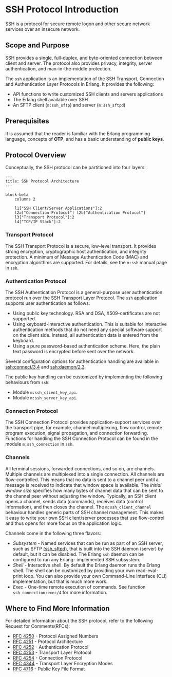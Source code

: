 <!--
%CopyrightBegin%

SPDX-License-Identifier: Apache-2.0

Copyright Ericsson AB 2023-2025. All Rights Reserved.

Licensed under the Apache License, Version 2.0 (the "License");
you may not use this file except in compliance with the License.
You may obtain a copy of the License at

    http://www.apache.org/licenses/LICENSE-2.0

Unless required by applicable law or agreed to in writing, software
distributed under the License is distributed on an "AS IS" BASIS,
WITHOUT WARRANTIES OR CONDITIONS OF ANY KIND, either express or implied.
See the License for the specific language governing permissions and
limitations under the License.

%CopyrightEnd%
-->
# SSH Protocol Introduction

SSH is a protocol for secure remote logon and other secure network services over
an insecure network.

## Scope and Purpose

SSH provides a single, full-duplex, and byte-oriented connection between client
and server. The protocol also provides privacy, integrity, server
authentication, and man-in-the-middle protection.

The `ssh` application is an implementation of the SSH Transport, Connection and
Authentication Layer Protocols in Erlang. It provides the following:

- API functions to write customized SSH clients and servers applications
- The Erlang shell available over SSH
- An SFTP client (`m:ssh_sftp`) and server (`m:ssh_sftpd`)

## Prerequisites

It is assumed that the reader is familiar with the Erlang programming language,
concepts of **OTP**, and has a basic understanding of **public keys**.

## Protocol Overview

Conceptually, the SSH protocol can be partitioned into four layers:

```mermaid
---
title: SSH Protocol Architecture
---

block-beta
    columns 2

    l1["SSH Client/Server Applications"]:2
    l2a["Connection Protocol"] l2b["Authentication Protocol"]
    l3["Transport Protocol"]:2
    l4["TCP/IP Stack"]:2
```

### Transport Protocol

The SSH Transport Protocol is a secure, low-level transport. It provides strong
encryption, cryptographic host authentication, and integrity protection. A
minimum of Message Authentication Code (MAC) and encryption algorithms are
supported. For details, see the `m:ssh` manual page in `ssh`.

### Authentication Protocol

The SSH Authentication Protocol is a general-purpose user authentication
protocol run over the SSH Transport Layer Protocol. The `ssh` application
supports user authentication as follows:

- Using public key technology. RSA and DSA, X509-certificates are not supported.
- Using keyboard-interactive authentication. This is suitable for interactive
  authentication methods that do not need any special software support on the
  client side. Instead, all authentication data is entered from the keyboard.
- Using a pure password-based authentication scheme. Here, the plain text
  password is encrypted before sent over the network.

Several configuration options for authentication handling are available in
[ssh:connect/3,4](`ssh:connect/3`) and [ssh:daemon/2,3](`ssh:daemon/2`).

The public key handling can be customized by implementing the following
behaviours from `ssh`:

- Module `m:ssh_client_key_api`.
- Module `m:ssh_server_key_api`.

### Connection Protocol

The SSH Connection Protocol provides application-support services over the
transport pipe, for example, channel multiplexing, flow control, remote program
execution, signal propagation, and connection forwarding. Functions for handling
the SSH Connection Protocol can be found in the module `m:ssh_connection` in
`ssh`.

### Channels

All terminal sessions, forwarded connections, and so on, are channels. Multiple
channels are multiplexed into a single connection. All channels are
flow-controlled. This means that no data is sent to a channel peer until a
message is received to indicate that window space is available. The _initial
window size_ specifies how many bytes of channel data that can be sent to the
channel peer without adjusting the window. Typically, an SSH client opens a
channel, sends data (commands), receives data (control information), and then
closes the channel. The `m:ssh_client_channel` behaviour handles generic parts
of SSH channel management. This makes it easy to write your own SSH
client/server processes that use flow-control and thus opens for more focus on
the application logic.

Channels come in the following three flavors:

- _Subsystem_ \- Named services that can be run as part of an SSH server, such
  as SFTP [(ssh_sftpd)](`m:ssh_sftpd`), that is built into the SSH daemon
  (server) by default, but it can be disabled. The Erlang `ssh` daemon can be
  configured to run any Erlang- implemented SSH subsystem.
- _Shell_ \- Interactive shell. By default the Erlang daemon runs the Erlang
  shell. The shell can be customized by providing your own read-eval-print loop.
  You can also provide your own Command-Line Interface (CLI) implementation, but
  that is much more work.
- _Exec_ \- One-time remote execution of commands. See function
  `ssh_connection:exec/4` for more information.

## Where to Find More Information

For detailed information about the SSH protocol, refer to the following Request
for Comments(RFCs):

- [RFC 4250](http://www.ietf.org/rfc/rfc4250.txt) \- Protocol Assigned Numbers
- [RFC 4251](http://www.ietf.org/rfc/rfc4251.txt) \- Protocol Architecture
- [RFC 4252](http://www.ietf.org/rfc/rfc4252.txt) \- Authentication Protocol
- [RFC 4253](http://www.ietf.org/rfc/rfc4253.txt) \- Transport Layer Protocol
- [RFC 4254](http://www.ietf.org/rfc/rfc4254.txt) \- Connection Protocol
- [RFC 4344](http://www.ietf.org/rfc/rfc4344.txt) \- Transport Layer Encryption
  Modes
- [RFC 4716](http://www.ietf.org/rfc/rfc4716.txt) \- Public Key File Format
